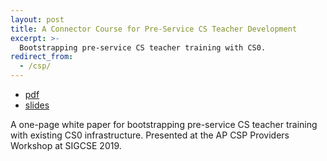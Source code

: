 ```yaml
---
layout: post
title: A Connector Course for Pre-Service CS Teacher Development
excerpt: >-
  Bootstrapping pre-service CS teacher training with CS0.
redirect_from:
  - /csp/
---
```


- [pdf](https://drive.google.com/open?id=1R3ksUdguWTeQiRyo4FvzsDGGHE0kwpe-)
- [slides](https://docs.google.com/presentation/d/1LLryDudbNnnw8AoDAXqFSnPXg2ZxXE-k8Yz-XN17PSQ/edit?usp=sharing)

A one-page white paper for bootstrapping pre-service CS teacher training with
existing CS0 infrastructure. Presented at the AP CSP Providers Workshop at
SIGCSE 2019.
